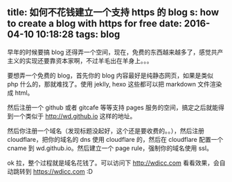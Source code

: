title: 如何不花钱建立一个支持 https 的 blog
s: how to create a blog with https for free
date: 2016-04-10 10:18:28
tags: blog
---
早年的时候要搞 blog 还得弄一个空间，现在，免费的东西越来越多了，感觉共产主义的实现还要靠资本家啊，不过羊毛出在羊身上。。。

要想弄一个免费的 blog，首先你的 blog 内容最好是纯静态网页，如果是类似 php 什么的，那就难找了。使用 jeklly, hexo 这些都可以把 markdown 文件渲染成 html。

然后注册一个 github 或者 gitcafe 等等支持 pages 服务的空间，搞定之后就能得到一个类似于 http://wd.github.io 这样的地址。

然后你注册一个域名（发现标题没起好，这个还是要收费的。。），然后注册 cloudflare，把你的域名的 dns 使用 cloudflare 的，然后在 cloudflare 配置一个 cname 到 wd.github.io。然后建立一个 page rule，强制你的域名使用 ssl。

ok 拉，整个过程就是域名花钱了。可以访问下 http://wdicc.com 看看效果，会自动跳转到 https://wdicc.com :D
